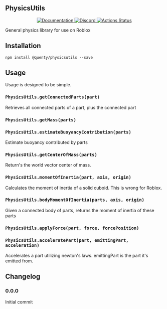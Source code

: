 ## PhysicsUtils
<div align="center">
  <a href="http://quenty.github.io/api/">
    <img src="https://img.shields.io/badge/docs-website-green.svg" alt="Documentation" />
  </a>
  <a href="https://discord.gg/mhtGUS8">
    <img src="https://img.shields.io/badge/discord-nevermore-blue.svg" alt="Discord" />
  </a>
  <a href="https://github.com/Quenty/NevermoreEngine/actions">
    <img src="https://github.com/Quenty/NevermoreEngine/workflows/luacheck/badge.svg" alt="Actions Status" />
  </a>
</div>

General physics library for use on Roblox

## Installation
```
npm install @quenty/physicsutils --save
```

## Usage
Usage is designed to be simple.

### `PhysicsUtils.getConnectedParts(part)`
Retrieves all connected parts of a part, plus the connected part

### `PhysicsUtils.getMass(parts)`

### `PhysicsUtils.estimateBuoyancyContribution(parts)`
Estimate buoyancy contributed by parts

### `PhysicsUtils.getCenterOfMass(parts)`
Return's the world vector center of mass.

### `PhysicsUtils.momentOfInertia(part, axis, origin)`
Calculates the moment of inertia of a solid cuboid. This is wrong for Roblox.

### `PhysicsUtils.bodyMomentOfInertia(parts, axis, origin)`
Given a connected body of parts, returns the moment of inertia of these parts

### `PhysicsUtils.applyForce(part, force, forcePosition)`

### `PhysicsUtils.acceleratePart(part, emittingPart, acceleration)`
Accelerates a part utilizing newton's laws. emittingPart is the part it's emitted from.


## Changelog

### 0.0.0
Initial commit

